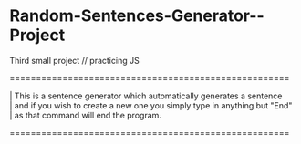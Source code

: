 # Random-Sentences-Generator--Project
Third small project // practicing JS

=====================================================

|  This is a sentence generator which automatically generates a sentence  
|  and if you wish to create a new one you simply type in anything but "End"  
|  as that command will end the program.  

=====================================================
